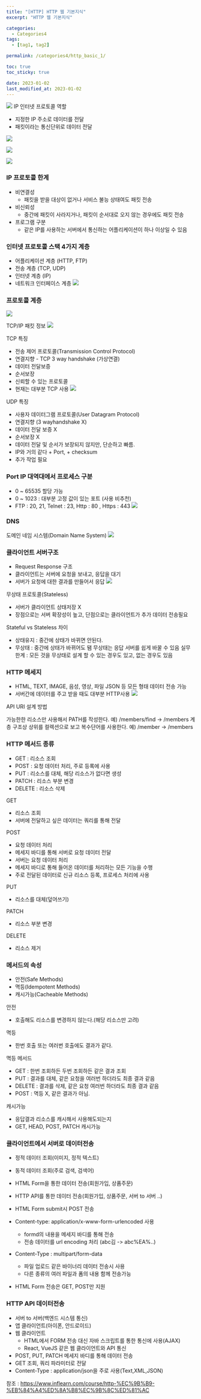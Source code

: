 ```yaml
---
title: "[HTTP] HTTP 웹 기본지식"
excerpt: "HTTP 웹 기본지식"

categories:
  - Categories4
tags:
  - [tag1, tag2]

permalink: /categories4/http_basic_1/

toc: true
toc_sticky: true

date: 2023-01-02
last_modified_at: 2023-01-02
---
```


![](https://velog.velcdn.com/images/tlsgn8483/post/0a9d08fa-31b4-48b5-8d6b-5a21d06c570f/image.png)
IP 인터넷 프로토콜 역할
- 지정한 IP 주소로 데이터를 전달
- 패킷이라는 통신단위로 데이터 전달

![](https://velog.velcdn.com/images/tlsgn8483/post/652c9391-5691-4708-9dfc-f1ac0cde6a7c/image.png)

![](https://velog.velcdn.com/images/tlsgn8483/post/ea8e0252-954c-4e90-bdd8-9fed7d57d6b0/image.png)

![](https://velog.velcdn.com/images/tlsgn8483/post/8679c651-e565-4356-9ca4-0e301f819a3d/image.png)

### IP 프로토콜 한계

- 비연결성
  - 패킷을 받을 대상이 없거나 서비스 불능 상태여도 패킷 전송
- 비신뢰성
  - 중간에 패킷이 사라지거나, 패킷이 순서대로 오지 않는 경우에도 패킷 전송
- 프로그램 구분
  - 같은 IP를 사용하는 서버에서 통신하는 어플리케이션이 하나 이상일 수 있음 

### 인터넷 프로토콜 스택 4가지 계층
- 어플리케이션 계층 (HTTP, FTP)
- 전송 계층 (TCP, UDP)
- 인터넷 계층 (IP)
- 네트워크 인터페이스 계층
![](https://velog.velcdn.com/images/tlsgn8483/post/d99089e5-573f-4da6-abde-27e9d0e51f5e/image.png)

### 프로토콜 계층
![](https://velog.velcdn.com/images/tlsgn8483/post/51bcd021-d4c2-4c4b-b515-e4b601580cb9/image.png)

TCP/IP 패킷 정보
![](https://velog.velcdn.com/images/tlsgn8483/post/ad8140ad-b027-417a-acce-60f6358440f1/image.png)

TCP 특징
- 전송 제어 프로토콜(Transmission Control Protocol)
- 연결지향 - TCP 3 way handshake (가상연결)
- 데이터 전달보증
- 순서보장
- 신뢰할 수 있는 프로토콜
- 현재는 대부분 TCP 사용
![](https://velog.velcdn.com/images/tlsgn8483/post/de40260c-938c-4d7b-8e13-68e34cdd0c39/image.png)

UDP 특징
- 사용자 데이터그램 프로토콜(User Datagram Protocol)
- 연결지향 (3 wayhandshake X)
- 데이터 전달 보증 X
- 순서보장 X
- 데이터 전달 및 순서가 보장되지 않지만, 단순하고 빠름.
- IP와 거의 같다 + Port, + checksum
- 추가 작업 필요

### Port IP 대역대에서 프로세스 구분
- 0 ~ 65535 할당 가능
- 0 ~ 1023 : 대부분 고정 값이 있는 포트 (사용 비추천)
- FTP : 20, 21, Telnet : 23, Http : 80 , Https : 443
![](https://velog.velcdn.com/images/tlsgn8483/post/652df466-ee85-4e5c-a480-c8b56324e053/image.png)

### DNS
도메인 네임 시스템(Domain Name System)
![](https://velog.velcdn.com/images/tlsgn8483/post/94ea7bb5-3df2-40b4-b324-2bd46416c39f/image.png)



### 클라이언트 서버구조
- Request Response 구조
- 클라이언트는 서버에 요청을 보내고, 응답을 대기
- 서버가 요청에 대한 결과를 만들어서 응답
![](https://velog.velcdn.com/images/tlsgn8483/post/b8b5b5ae-a6d9-4ac1-8cc2-de87cc3cbdb4/image.png)

무상태 프로토콜(Stateless)
- 서버가 클라이언트 상태저장 X
- 장점으로는 서버 확장성이 높고, 단점으로는 클라이언트가 추가 데이터 전송필요 

Stateful vs Stateless 차이
- 상태유지 : 중간에 상태가 바뀌면 안된다.
- 무상태 : 중간에 상태가 바뀌어도 됌
	무상태는 응답 서버를 쉽게 바꿀 수 있음
    실무 한계 : 모든 것을 무상태로 설계 할 수 있는 경우도 있고, 없는 경우도 있음
    
### HTTP 메세지
- HTML, TEXT, IMAGE, 음성, 영상, 파일 JSON 등 모든 형태 데이터 전송 가능
- 서버간에 데이터를 주고 받을 때도 대부분 HTTP사용
![](https://velog.velcdn.com/images/tlsgn8483/post/3ff8815d-5766-48a5-9a6a-be9471df38f6/image.png)

API URI 설계 방법

가능한한 리소스만 사용해서 PATH를 작성한다.
예) /members/find -> /members
계층 구조상 상위를 컬렉션으로 보고 복수단어를 사용한다.
예) /member -> /members

### HTTP 메서드 종류

- GET : 리소스 조회
- POST : 요청 데이터 처리, 주로 등록에 사용
- PUT : 리소스를 대체, 해당 리소스가 없다면 생성
- PATCH : 리소스 부분 변경
- DELETE : 리소스 삭제

GET
- 리소스 조회
- 서버에 전달하고 싶은 데이터는 쿼리를 통해 전달

POST
- 요청 데이터 처리
- 메세지 바디를 통해 서버로 요청 데이터 전달
- 서버는 요청 데이터 처리
- 메세지 바디로 통해 들어온 데이터를 처리하는 모든 기능을 수행
- 주로 전달된 데이터로 신규 리소스 등록, 프로세스 처리에 사용

PUT
- 리소스를 대체(덮어쓰기)

PATCH
- 리소스 부분 변경

DELETE
- 리소스 제거 

### 메서드의 속성
- 안전(Safe Methods)
- 멱등(Idempotent Methods)
- 캐시가능(Cacheable Methods)

안전
- 호출해도 리소스를 변경하지 않는다.(해당 리소스만 고려)

멱등
- 한번 호출 또는 여러번 호출에도 결과가 같다.

멱등 메서드
- GET : 한번 조회하든 두번 조회하든 같은 결과 조회
- PUT : 결과를 대체, 같은 요청을 여러번 하더라도 최종 결과 같음 
- DELETE : 결과를 삭제, 같은 요청 여러번 하더라도 최종 결과 같음
- POST : 멱등 X, 같은 결과가 아님. 

캐시가능
- 응답결과 리소스를 캐시해서 사용해도되는지
- GET, HEAD, POST, PATCH 캐시가능


### 클라이언트에서 서버로 데이터전송
- 정적 데이터 조회(이미지, 정적 텍스트)
- 동적 데이터 조회(주로 검색, 검색어)
- HTML Form을 통한 데이터 전송(회원가입, 상품주문)
- HTTP API를 통한 데이터 전송(회원가입, 상품주문, 서버 to 서버 ..)

- HTML Form submit시 POST 전송 
- Content-type: application/x-www-form-urlencoded 사용
  - formd의 내용을 메세지 바디를 통해 전송
  - 전송 데이터를 url encoding 처리 (abc김 -> abc%EA%..)
- Content-Type : multipart/form-data
  - 파일 업로드 같은 바이너리 데이터 전송시 사용
  - 다른 종류의 여러 파일과 폼의 내용 함께 전송가능 
- HTML Form 전송은 GET, POST만 지원

### HTTP API 데이터전송
- 서버 to 서버(백엔드 시스템 통신)
- 앱 클라이언트(아이폰, 안드로이드)
- 웹 클라이언트
  - HTML에서 FORM 전송 대신 자바 스크립트를 통한 통신에 사용(AJAX)
  - React, VueJS 같은 웹 클라이언트와 API 통신
- POST, PUT, PATCH 메세지 바디를 통해 데이터 전송
- GET 조회, 쿼리 파라미터로 전달
- Content-Type : application/json을 주로 사용(Text,XML,JSON)



참조 : https://www.inflearn.com/course/http-%EC%9B%B9-%EB%84%A4%ED%8A%B8%EC%9B%8C%ED%81%AC
